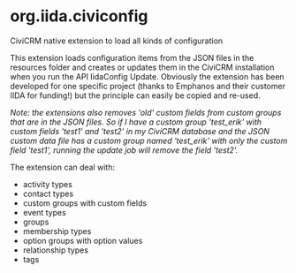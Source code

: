 # org.iida.civiconfig
CiviCRM native extension to load all kinds of configuration

This extension loads configuration items from the JSON files in the resources folder and creates or updates them in the CiviCRM installation when you run the API IidaConfig Update. Obviously the extension has been developed for one specific project (thanks to Emphanos and their customer IIDA for funding!) but the principle can easily be copied and re-used.

_Note: the extensions also removes 'old' custom fields from custom groups that are in the JSON files. So if I have a custom group 'test_erik' with custom fields 'test1' and 'test2' in my CiviCRM database and the JSON custom data file has a custom group named 'test_erik' with only the custom field 'test1', running the update job will remove the field 'test2'._

The extension can deal with:
- activity types
- contact types
- custom groups with custom fields
- event types
- groups
- membership types
- option groups with option values
- relationship types
- tags
